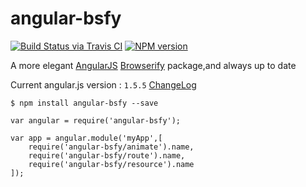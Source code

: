 angular-bsfy
==================
[![Build Status via Travis CI](https://travis-ci.org/regou/angular-bsfy.svg?branch=master)](https://travis-ci.org/regou/angular-bsfy)
[![NPM version](https://img.shields.io/npm/v/angular-bsfy.svg)](https://www.npmjs.com/package/angular-bsfy)

A more elegant [AngularJS](http://angularjs.org/) [Browserify](http://browserify.org/) package,and always up to date

Current angular.js version : `1.5.5` [ChangeLog](https://github.com/angular/angular.js/blob/master/CHANGELOG.md)

`$ npm install angular-bsfy --save`

	var angular = require('angular-bsfy');

	var app = angular.module('myApp',[
	    require('angular-bsfy/animate').name,
	    require('angular-bsfy/route').name,
	    require('angular-bsfy/resource').name
	]);
